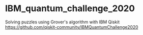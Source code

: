 # IBM_quantum_challenge_2020
Solving puzzles using Grover's algorithm with IBM Qiskit
https://github.com/qiskit-community/IBMQuantumChallenge2020
